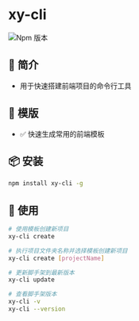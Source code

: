
# xy-cli
![Npm 版本](https://img.shields.io/badge/xy-cli_v0.0.1-green)

## 📖 简介
- 用于快速搭建前端项目的命令行工具

## 📕 模版
- ✅ 快速生成常用的前端模板

## 📦 安装

```bash
npm install xy-cli -g
```

## 🚩  使用

```bash
# 使用模板创建新项目
xy-cli create 

# 执行项目文件夹名称并选择模板创建新项目
xy-cli create [projectName]

# 更新脚手架到最新版本
xy-cli update

# 查看脚手架版本
xy-cli -v
xy-cli --version
```